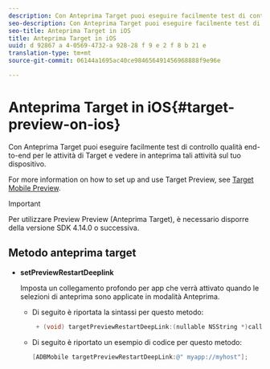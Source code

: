 ```yaml
---
description: Con Anteprima Target puoi eseguire facilmente test di controllo qualità end-to-end per le attività di Target e vedere in anteprima tali attività sul tuo dispositivo.
seo-description: Con Anteprima Target puoi eseguire facilmente test di controllo qualità end-to-end per le attività di Target e vedere in anteprima tali attività sul tuo dispositivo.
seo-title: Anteprima Target in iOS
title: Anteprima Target in iOS
uuid: d 92867 a 4-0569-4732-a 928-28 f 9 e 2 f 8 b 21 e
translation-type: tm+mt
source-git-commit: 06144a1695ac40ce984656491456968888f9e96e

---
```



# Anteprima Target in iOS{#target-preview-on-ios}

Con Anteprima Target puoi eseguire facilmente test di controllo qualità end-to-end per le attività di Target e vedere in anteprima tali attività sul tuo dispositivo.

For more information on how to set up and use Target Preview, see [Target Mobile Preview](https://docs.adobe.com/content/help/en/target/using/implement-target/mobile-apps/target-mobile-preview.html).

>[!IMPORTANT]
>
>Per utilizzare Preview Preview (Anteprima Target), è necessario disporre della versione SDK 4.14.0 o successiva.

## Metodo anteprima target

* **setPreviewRestartDeeplink**

   Imposta un collegamento profondo per app che verrà attivato quando le selezioni di anteprima sono applicate in modalità Anteprima.

   * Di seguito è riportata la sintassi per questo metodo:

      ```objective-c
       + (void) targetPreviewRestartDeepLink:(nullable NSString *)callbackURL;
      ```

   * Di seguito è riportato un esempio di codice per questo metodo:

      ```objective-c
      [ADBMobile targetPreviewRestartDeepLink:@" myapp://myhost"]; 
      ```
